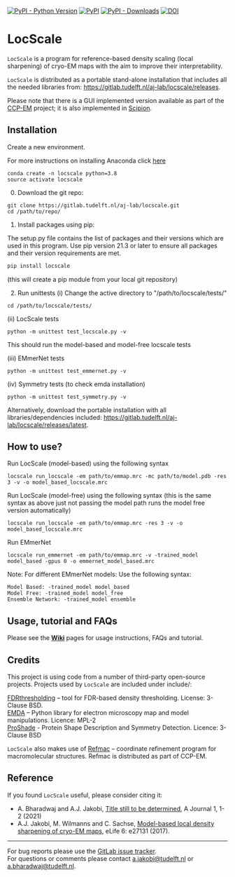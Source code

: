 [![PyPI - Python Version](https://img.shields.io/pypi/pyversions/locscale)](https://pypi.org/project/locscale)
[![PyPI](https://img.shields.io/pypi/v/instamatic.svg?style=flat)](https://pypi.org/project/locscale/)
[![PyPI - Downloads](https://img.shields.io/pypi/dm/locscale)](https://pypi.org/project/locscale/)
[![DOI](https://zenodo.org/badge/DOI/10.7554/eLife.2713110.1007.svg)](https://doi.org/10.7554/eLife.27131)

# LocScale

`LocScale` is a program for reference-based density scaling (local sharpening) of cryo-EM maps with the aim to improve their interpretability.
  
`LocScale` is distributed as a portable stand-alone installation that includes all the needed libraries from: https://gitlab.tudelft.nl/aj-lab/locscale/releases.  

Please note that there is a GUI implemented version available as part of the [CCP-EM](http://www.ccpem.ac.uk/) project; it is also implemented in [Scipion](http://scipion.i2pc.es/).
<br>   

## Installation

Create a new environment. 

For more instructions on installing Anaconda click [here](https://www.anaconda.com/products/distribution) 

```
conda create -n locscale python=3.8 
source activate locscale
```


0) Download the git repo: 
```
git clone https://gitlab.tudelft.nl/aj-lab/locscale.git
cd /path/to/repo/
```
1) Install packages using pip:

The setup.py file contains the list of packages and their versions which are used in this program. Use pip version 21.3 or later to ensure all packages and their version requirements are met. 

```bash
pip install locscale 
```
(this will create a pip module from your local git repository)

2) Run unittests 
(i) 
Change the active directory to "/path/to/locscale/tests/"
```
cd /path/to/locscale/tests/
```
(ii) LocScale tests
```
python -m unittest test_locscale.py -v
```
This should run the model-based and model-free locscale tests 

(iii) EMmerNet tests
```
python -m unittest test_emmernet.py -v
```
(iv) Symmetry tests (to check emda installation)
```
python -m unittest test_symmetry.py -v
```

Alternatively, download the portable installation with all libraries/dependencies included: https://gitlab.tudelft.nl/aj-lab/locscale/releases/latest.
<br> 

## How to use? 

Run LocScale (model-based) using the following syntax
```
locscale run_locscale -em path/to/emmap.mrc -mc path/to/model.pdb -res 3 -v -o model_based_locscale.mrc
```

Run LocScale (model-free) using the following syntax 
(this is the same syntax as above just not passing the model path runs the model free version automatically)
```
locscale run_locscale -em path/to/emmap.mrc -res 3 -v -o model_based_locscale.mrc
```

Run EMmerNet 
```
locscale run_emmernet -em path/to/emmap.mrc -v -trained_model model_based -gpus 0 -o emmernet_model_based.mrc
```

Note: For different EMmerNet models: Use the following syntax:
```
Model Based: -trained_model model_based
Model Free: -trained_model model_free
Ensemble Network: -trained_model ensemble
```

## Usage, tutorial and FAQs

Please see the [__Wiki__](https://gitlab.tudelft.nl/ajakobi/locscale/wikis/home) pages for usage instructions, FAQs and tutorial.
<br>  

## Credits

This project is using code from a number of third-party open-source projects. Projects used by `LocScale` are included under include/:

[FDRthresholding](https://git.embl.de/mbeckers/FDRthresholding) – tool for FDR-based density thresholding. License: 3-Clause BSD.  
[EMDA](https://www2.mrc-lmb.cam.ac.uk/groups/murshudov/content/emda/emda.html) – Python library for electron microscopy map and model manipulations. Licence: MPL-2    
[ProShade](https://github.com/michaltykac/proshade) - Protein Shape Description and Symmetry Detection. Licence: 3-Clause BSD

`LocScale` also makes use of [Refmac](https://www2.mrc-lmb.cam.ac.uk/groups/murshudov/content/refmac/refmac.html) – coordinate refinement program for macromolecular structures. Refmac is distributed as part of CCP-EM.

## Reference

If you found `LocScale` useful, please consider citing it:

- A. Bharadwaj and A.J. Jakobi, [Title still to be determined](do-not-know-yet), A Journal 1, 1-2 (2021)
- A.J. Jakobi, M. Wilmanns and C. Sachse, [Model-based local density sharpening of cryo-EM maps](https://doi.org/10.7554/eLife.27131), eLife 6: e27131 (2017).

---


For bug reports please use the [GitLab issue tracker](https://gitlab.tudelft.nl/aj-lab/locscale/issues).   
For questions or comments please contact <a.jakobi@tudelft.nl> or a.bharadwaj@tudelft.nl.
